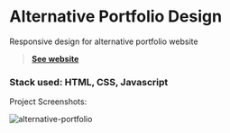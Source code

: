 # Alternative Portfolio Design

Responsive design for alternative portfolio website

> [**See website**](https://portfolio-design-cad13.web.app)

### Stack used: HTML, CSS, Javascript

Project Screenshots:

![alternative-portfolio](https://user-images.githubusercontent.com/46372998/178001009-6f25e4fb-60d1-436c-ba40-60d17e6244eb.png)
